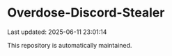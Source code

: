 # Overdose-Discord-Stealer

Last updated: 2025-06-11 23:01:14

This repository is automatically maintained.
